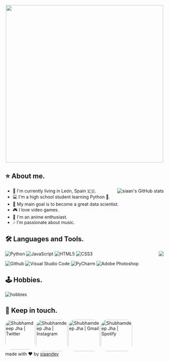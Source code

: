 <p align="center">
  <img src="https://i.imgur.com/a6DhlfX.png" width="500" height="auto" style="display: block; margin: 0 auto"/>
</p>

## ⭐ About me.


<img src="https://github-readme-stats.vercel.app/api?username=siaandev&show_icons=true" alt="siaan's GitHub stats" align="right" />

- 📌 I'm currently living in León, Spain 🇪🇸.
- 💻 I'm a high school student learning Python 🐍.
- 🎯 My main goal is to become a great data scientist.
- 🎮 I love video games.
- 🎥 I'm an anime enthusiast.
- 🎶 I'm passionate about music.




## 🛠 Languages and Tools.

<img src="https://github-readme-stats.vercel.app/api/top-langs/?username=siaandev&title_color=2257EA&bg_color=f7f7f7&hide=html,css" align="right"  /> 

<p>
  
  ![Python](https://img.shields.io/badge/-Python-000000?style=flat&logo=python)
  ![JavaScript](https://img.shields.io/badge/-JavaScript-000000?style=flat&logo=javascript)
  ![HTML5](https://img.shields.io/badge/-HTML5-000000?style=flat&logo=html5)
  ![CSS3](https://img.shields.io/badge/-CSS-000000?style=flat&logo=css3)
</p>

<p>
  
  ![Github](https://img.shields.io/badge/-Github-000000?style=flat&logo=github)
  ![Visual Studio Code](https://img.shields.io/badge/-Visual%20Studio%20Code-000000?style=flat&logo=visualstudiocode)
  ![PyCharm](https://img.shields.io/badge/-PyCharm-000000?style=flat&logo=pycharm)
  ![Adobe Photoshop](https://img.shields.io/badge/-Adobe%20Photoshop-000000?style=flat&logo=adobephotoshop)
</p>



## 🕹 Hobbies.

<img src="https://i.imgur.com/rHAA3uJ.png" alt="hobbies" align="center" width="auto" height="auto" />


## 📨 Keep in touch.

  <a href="https://x.com/siaandev">
    <img align="left" alt="Shubhamdeep Jha | Twitter" width="95px" src="https://i.imgur.com/0wHXGlj.jpeg" style="border-radius: 20px;"/>
  </a>
  <a href="https://www.instagram.com/juannrgz/">
    <img align="left" alt="Shubhamdeep Jha | Instagram" width="100px" src="https://i.imgur.com/AlGtwxe.jpeg" style="border-radius: 20px;" />
  </a>
  <a href="mailto:siaandev@gmail.com">
    <img align="left" alt="Shubhamdeep Jha | Gmail" width="100px" src="https://i.imgur.com/aEgZLRC.jpeg" style="border-radius: 20px;" />
  </a>
  <a href="https://open.spotify.com/user/09yowf885k4ygtiq2ioc3zaxj">
    <img align="left" alt="Shubhamdeep Jha | Spotify" width="100px" src="https://i.imgur.com/ykq7frO.jpeg" style="border-radius: 20px;" />
  </a>
  
<div style="clear: both; margin-top: 20px;">
  made with ❤ by <a href="https://github.com/siaandev">siaandev</a>
</div>
